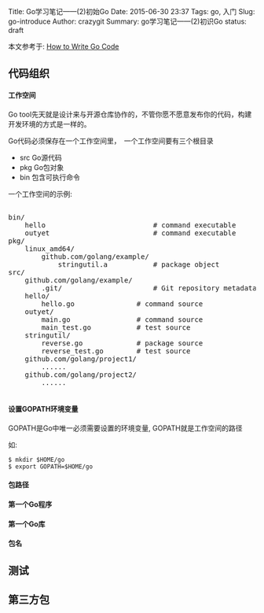 Title:  Go学习笔记——(2)初始Go
Date: 2015-06-30 23:37
Tags: go, 入门
Slug: go-introduce
Author: crazygit
Summary: go学习笔记——(2)初识Go
status: draft


本文参考于:
[How to Write Go Code](https://golang.org/doc/instal://golang.org/doc/code.html)


## 代码组织


#### 工作空间

Go tool先天就是设计来与开源仓库协作的，不管你愿不愿意发布你的代码，构建开发环境的方式是一样的。

Go代码必须保存在一个工作空间里，　一个工作空间要有三个根目录

* src    Go源代码
* pkg    Go包对象
* bin    包含可执行命令

一个工作空间的示例:
<pre>

bin/
    hello                          # command executable
    outyet                         # command executable
pkg/
    linux_amd64/
        github.com/golang/example/
            stringutil.a           # package object
src/
    github.com/golang/example/
        .git/                      # Git repository metadata
    hello/
        hello.go               # command source
    outyet/
        main.go                # command source
        main_test.go           # test source
    stringutil/
        reverse.go             # package source
        reverse_test.go        # test source
    github.com/golang/project1/
        ......
    github.com/golang/project2/
        ......

</pre>


#### 设置GOPATH环境变量

GOPATH是Go中唯一必须需要设置的环境变量, GOPATH就是工作空间的路径

如:

    $ mkdir $HOME/go
    $ export GOPATH=$HOME/go


#### 包路径

#### 第一个Go程序

#### 第一个Go库

#### 包名

## 测试

## 第三方包
